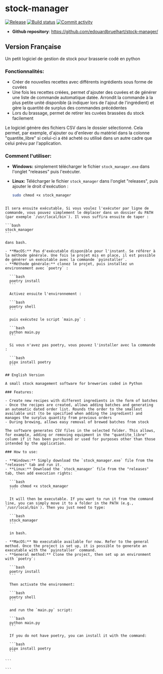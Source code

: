 # stock-manager

[![Release](https://img.shields.io/github/v/release/edouardbruelhart/stock-manager)](https://img.shields.io/github/v/release/edouardbruelhart/stock-manager)
[![Build status](https://img.shields.io/github/actions/workflow/status/edouardbruelhart/stock-manager/main.yml?branch=main)](https://github.com/edouardbruelhart/stock-manager/actions/workflows/main.yml?query=branch%3Amain)
[![Commit activity](https://img.shields.io/github/commit-activity/m/edouardbruelhart/stock-manager)](https://img.shields.io/github/commit-activity/m/edouardbruelhart/stock-manager)

- **Github repository**: <https://github.com/edouardbruelhart/stock-manager/>

## Version Française

Un petit logiciel de gestion de stock pour brasserie codé en python

### Fonctionnalités:

- Créer de nouvelles recettes avec différents ingrédients sous forme de cuvées
- Une fois les recettes créées, permet d'ajouter des cuvées et de générer une liste de commande automatique datée. Arrondit la commande à la plus petite unité disponible (à indiquer lors de l'ajout de l'ingrédient) et gère la quantité de surplus des commandes précédentes
- Lors du brassage, permet de retirer les cuvées brassées du stock facilement

Le logiciel génère des fichiers CSV dans le dossier sélectionné. Cela permet, par exemple, d'ajouter ou d'enlever du matériel dans la colonne "quantite_libre" si celui-ci a été acheté ou utilisé dans un autre cadre que celui prévu par l'application.

### Comment l'utiliser:

- **Windows:** simplement télécharger le fichier `stock_manager.exe` dans l'onglet "releases" puis l'exécuter.
- **Linux:** Télécharger le fichier `stock_manager` dans l'onglet "releases", puis ajouter le droit d'exécution :

  ```bash
  sudo chmod +x stock_manager
  ```

````

Il sera ensuite exécutable. Si vous voulez l'exécuter par ligne de commande, vous pouvez simplement le déplacer dans un dossier du PATH (par exemple `/usr/local/bin`). Il vous suffira ensuite de taper :

```bash
stock_manager
```

dans bash.

- **MacOS:** Pas d'exécutable disponible pour l'instant. Se référer à la méthode générale. Une fois le projet mis en place, il est possible de générer un exécutable avec la commande `pyinstaller`.
- **Méthode générale:** clonez le projet, puis installez un environnement avec `poetry` :

  ```bash
  poetry install
  ```

  Activez ensuite l'environnement :

  ```bash
  poetry shell
  ```

  puis exécutez le script `main.py` :

  ```bash
  python main.py
  ```

  Si vous n'avez pas poetry, vous pouvez l'installer avec la commande :

  ```bash
  pipx install poetry
  ```

## English Version

A small stock management software for breweries coded in Python

### Features:

- Create new recipes with different ingredients in the form of batches
- Once the recipes are created, allows adding batches and generating an automatic dated order list. Rounds the order to the smallest available unit (to be specified when adding the ingredient) and manages the surplus quantity from previous orders
- During brewing, allows easy removal of brewed batches from stock

The software generates CSV files in the selected folder. This allows, for example, adding or removing equipment in the "quantite_libre" column if it has been purchased or used for purposes other than those intended by the application.

### How to use:

- **Windows:** Simply download the `stock_manager.exe` file from the "releases" tab and run it.
- **Linux:** Download the `stock_manager` file from the "releases" tab, then add execution rights:

  ```bash
  sudo chmod +x stock_manager
  ```

  It will then be executable. If you want to run it from the command line, you can simply move it to a folder in the PATH (e.g., `/usr/local/bin`). Then you just need to type:

  ```bash
  stock_manager
  ```

  in bash.

- **MacOS:** No executable available for now. Refer to the general method. Once the project is set up, it is possible to generate an executable with the `pyinstaller` command.
- **General method:** Clone the project, then set up an environment with `poetry`:

  ```bash
  poetry install
  ```

  Then activate the environment:

  ```bash
  poetry shell
  ```

  and run the `main.py` script:

  ```bash
  python main.py
  ```

  If you do not have poetry, you can install it with the command:

  ```bash
  pipx install poetry
  ```

```

```
````
